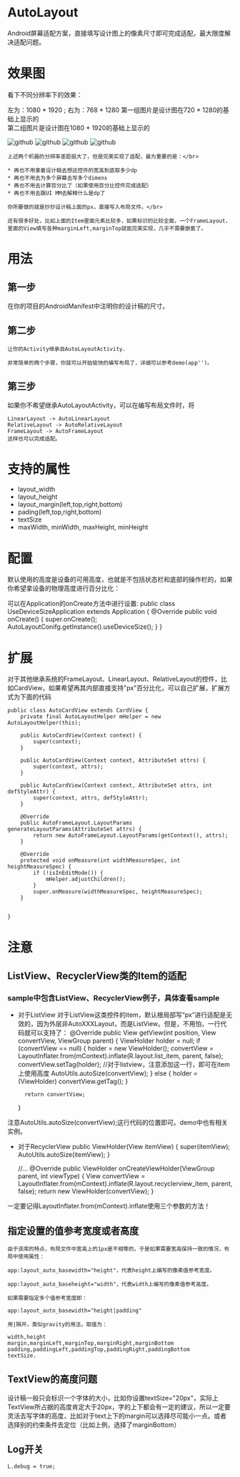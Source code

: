 # AutoLayout
Android屏幕适配方案，直接填写设计图上的像素尺寸即可完成适配，最大限度解决适配问题。
# 效果图

看下不同分辨率下的效果：</br>

左为：1080 * 1920 ; 右为：768 * 1280
第一组图片是设计图在720 * 1280的基础上显示的</br>
第二组图片是设计图在1080 * 1920的基础上显示的</br>


![github](https://github.com/heavenxue/AutoLayout/raw/master/doc/1.png "github")
![github](https://github.com/heavenxue/AutoLayout/raw/master/doc/1-.png "github")
![github](https://github.com/heavenxue/AutoLayout/raw/master/doc/2.png "github")
![github](https://github.com/heavenxue/AutoLayout/raw/master/doc/2-.png "github")

    上述两个机器的分辨率差距挺大了，但是完美实现了适配，最为重要的是：</br>
    
    * 再也不用拿着设计稿去想这控件的宽高到底取多少dp
    * 再也不用去为多个屏幕去写多个dimens
    * 再也不用去计算百分比了（如果使用百分比控件完成适配）
    * 再也不用去跟UI MM去解释什么是dp了
    
    你所要做的就是抄抄设计稿上面的px，直接写入布局文件。</br>
    
    还有很多好处，比如上面的Item里面元素比较多，如果标识的比较全面，一个FrameLayout，里面的View填写各种marginLeft,marginTop就能完美实现，几乎不需要嵌套了。
    
# 用法
## 第一步
在你的项目的AndroidManifest中注明你的设计稿的尺寸。
    <meta-data android:name="design_width" android:value="768">
    </meta-data>
    <meta-data android:name="design_height" android:value="1280">
    </meta-data>
## 第二步
    让你的Activity继承自AutoLayoutActivity.
    
    非常简单的两个步骤，你就可以开始愉快的编写布局了，详细可以参考demo(app'')。
## 第三步
如果你不希望继承AutoLayoutActivity，可以在编写布局文件时，将
    
    LinearLayout -> AutoLinearLayout
    RelativeLayout -> AutoRelativeLayout
    FrameLayout -> AutoFrameLayout
    这样也可以完成适配。
# 支持的属性
* layout_width
* layout_height
* layout_margin(left,top,right,bottom)
* pading(left,top,right,bottom)
* textSize
* maxWidth, minWidth, maxHeight, minHeight
# 配置
默认使用的高度是设备的可用高度，也就是不包括状态栏和底部的操作栏的，如果你希望拿设备的物理高度进行百分比化：

可以在Application的onCreate方法中进行设置:
    public class UseDeviceSizeApplication extends Application
    {
        @Override
        public void onCreate()
        {
            super.onCreate();
            AutoLayoutConifg.getInstance().useDeviceSize();
        }
    }

# 扩展

对于其他继承系统的FrameLayout、LinearLayout、RelativeLayout的控件，比如CardView，如果希望再其内部直接支持"px"百分比化，可以自己扩展，扩展方式为下面的代码

    public class AutoCardView extends CardView {
        private final AutoLayoutHelper mHelper = new AutoLayoutHelper(this);
    
        public AutoCardView(Context context) {
            super(context);
        }
    
        public AutoCardView(Context context, AttributeSet attrs) {
            super(context, attrs);
        }
    
        public AutoCardView(Context context, AttributeSet attrs, int defStyleAttr) {
            super(context, attrs, defStyleAttr);
        }
    
        @Override
        public AutoFrameLayout.LayoutParams generateLayoutParams(AttributeSet attrs) {
            return new AutoFrameLayout.LayoutParams(getContext(), attrs);
        }
    
        @Override
        protected void onMeasure(int widthMeasureSpec, int heightMeasureSpec) {
            if (!isInEditMode()) {
                mHelper.adjustChildren();
            }
            super.onMeasure(widthMeasureSpec, heightMeasureSpec);
        }
    
    
    }
# 注意

## ListView、RecyclerView类的Item的适配
### sample中包含ListView、RecyclerView例子，具体查看sample
* 对于ListView
  对于ListView这类控件的item，默认根局部写“px”进行适配是无效的，因为外层非AutoXXXLayout，而是ListView。但是，不用怕，一行代码就可以支持了：
    @Override
    public View getView(int position, View convertView, ViewGroup parent)
    {
        ViewHolder holder = null;
        if (convertView == null)
        {
            holder = new ViewHolder();
            convertView = LayoutInflater.from(mContext).inflate(R.layout.list_item, parent, false);
            convertView.setTag(holder);
            //对于listview，注意添加这一行，即可在item上使用高度
            AutoUtils.autoSize(convertView);
        } else
        {
            holder = (ViewHolder) convertView.getTag();
        }
    
        return convertView;
    }

注意AutoUtils.autoSize(convertView);这行代码的位置即可。demo中也有相关实例。
* 对于RecyclerView
    public ViewHolder(View itemView)
    {
          super(itemView);
          AutoUtils.autoSize(itemView);
    }
    
    //...
    @Override
    public ViewHolder onCreateViewHolder(ViewGroup parent, int viewType)
    {
         View convertView = LayoutInflater.from(mContext).inflate(R.layout.recyclerview_item, parent, false);
         return new ViewHolder(convertView);
    }

一定要记得LayoutInflater.from(mContext).inflate使用三个参数的方法！
## 指定设置的值参考宽度或者高度
    由于该库的特点，布局文件中宽高上的1px是不相等的，于是如果需要宽高保持一致的情况，布局中使用属性：
    
    app:layout_auto_basewidth="height"，代表height上编写的像素值参考宽度。
    
    app:layout_auto_baseheight="width"，代表width上编写的像素值参考高度。
    
    如果需要指定多个值参考宽度即：
    
    app:layout_auto_basewidth="height|padding"
    
    用|隔开，类似gravity的用法，取值为：
    
    width,height
    margin,marginLeft,marginTop,marginRight,marginBottom
    padding,paddingLeft,paddingTop,paddingRight,paddingBottom
    textSize.
## TextView的高度问题

设计稿一般只会标识一个字体的大小，比如你设置textSize="20px"，实际上TextView所占据的高度肯定大于20px，字的上下都会有一定的建议，所以一定要灵活去写字体的高度，比如对于text上下的margin可以选择尽可能小一点。或者选择别的约束条件去定位（比如上例，选择了marginBottom）

## Log开关
    L.debug = true;
